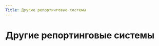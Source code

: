 ```yaml
---
Title: Другие репортинговые системы
---
```



Другие репортинговые системы
============================

<!-- TOC -->

